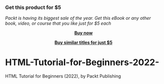 
### Get this product for $5

<i>Packt is having its biggest sale of the year. Get this eBook or any other book, video, or course that you like just for $5 each</i>


<b><p align='center'>[Buy now](https://packt.link/9781837638925)</p></b>


<b><p align='center'>[Buy similar titles for just $5](https://subscription.packtpub.com/search)</p></b>


# HTML-Tutorial-for-Beginners-2022-
HTML Tutorial for Beginners (2022), by Packt Publishing
